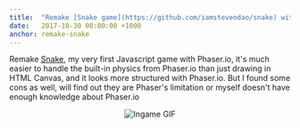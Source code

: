 ```yaml
---
title:  "Remake [Snake game](https://github.com/iamstevendao/snake) with Phaser.io"
date:   2017-10-30 00:00:00 +1000
anchor: remake-snake
---
```

Remake [Snake](https://github.com/iamstevendao/snake), my very first Javascript game with Phaser.io, it's much easier to handle the built-in physics from Phaser.io than just drawing in HTML Canvas, and it looks more structured with Phaser.io. But I found some cons as well, will find out they are Phaser's limitation or myself doesn't have enough knowledge about Phaser.io

<p align="center">
<img alt="Ingame GIF" src="https://thumbs.gfycat.com/DecentCommonJackrabbit-size_restricted.gif"/>
</p>